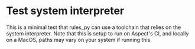 # Test system interpreter

This is a minimal test that rules_py can use a toolchain that relies on the system interpreter.
Note that this is setup to run on Aspect's CI, and locally on a MacOS, paths may vary on your system if running this.
